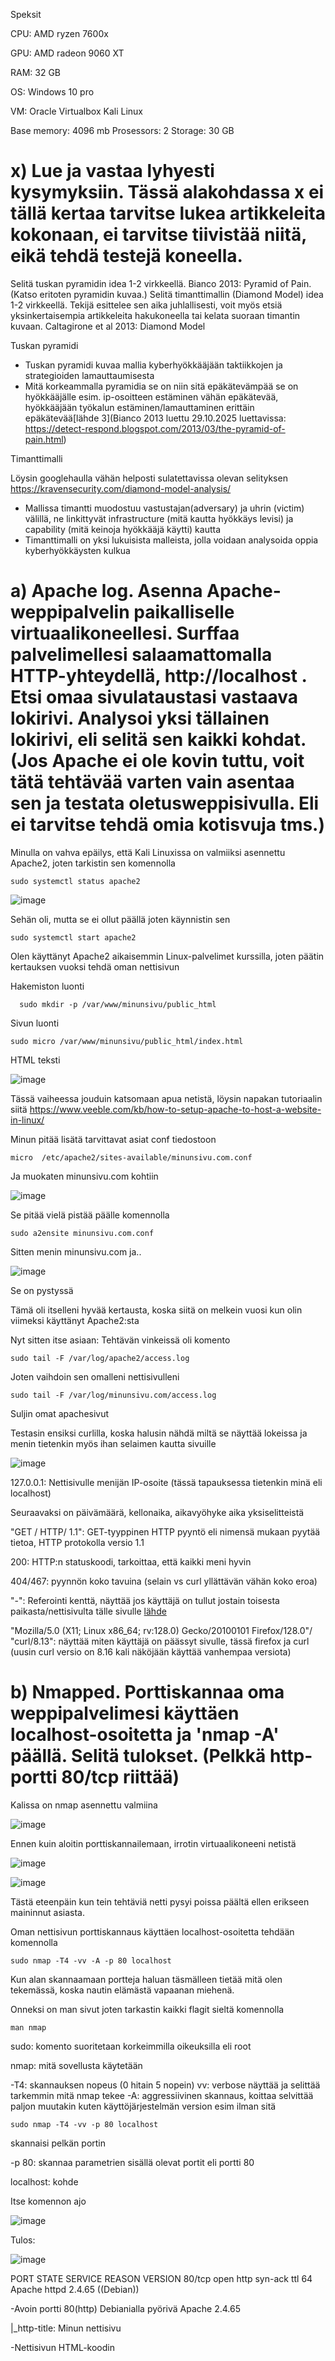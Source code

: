Speksit

CPU: AMD ryzen 7600x

GPU: AMD radeon 9060 XT

RAM: 32 GB

OS: Windows 10 pro


VM: Oracle Virtualbox Kali Linux

Base memory: 4096 mb
Prosessors: 2 
Storage: 30 GB
 
 
 
 # x) Lue ja vastaa lyhyesti kysymyksiin. Tässä alakohdassa x ei tällä kertaa tarvitse lukea artikkeleita kokonaan, ei tarvitse tiivistää niitä, eikä tehdä testejä koneella.
   Selitä tuskan pyramidin idea 1-2 virkkeellä. Bianco 2013: Pyramid of Pain. (Katso eritoten pyramidin kuvaa.)
  Selitä timanttimallin (Diamond Model) idea 1-2 virkkeellä. Tekijä esittelee sen aika juhlallisesti, voit myös etsiä yksinkertaisempia artikkeleita hakukoneella tai kelata suoraan timantin kuvaan. Caltagirone et al 2013: Diamond Model

Tuskan pyramidi 

- Tuskan pyramidi kuvaa mallia kyberhyökkääjään taktiikkojen ja strategioiden lamauttaumisesta
- Mitä korkeammalla pyramidia se on niin sitä epäkätevämpää se on hyökkääjälle esim. ip-osoitteen estäminen vähän epäkätevää, hyökkääjään työkalun estäminen/lamauttaminen erittäin epäkätevää[lähde 3](Bianco 2013 luettu 29.10.2025 luettavissa: https://detect-respond.blogspot.com/2013/03/the-pyramid-of-pain.html)
 

Timanttimalli

Löysin googlehaulla vähän helposti sulatettavissa olevan selityksen https://kravensecurity.com/diamond-model-analysis/

- Mallissa timantti muodostuu vastustajan(adversary) ja uhrin (victim) välillä, ne linkittyvät infrastructure (mitä kautta hyökkäys levisi) ja capability (mitä keinoja hyökkääjä käytti) kautta
- Timanttimalli on yksi lukuisista malleista, jolla voidaan analysoida oppia kyberhyökkäysten kulkua



 # a) Apache log. Asenna Apache-weppipalvelin paikalliselle virtuaalikoneellesi. Surffaa palvelimellesi salaamattomalla HTTP-yhteydellä, http://localhost . Etsi omaa sivulataustasi vastaava lokirivi. Analysoi yksi tällainen lokirivi, eli selitä sen kaikki kohdat. (Jos Apache ei ole kovin tuttu, voit tätä tehtävää varten vain asentaa sen ja testata oletusweppisivulla. Eli ei tarvitse tehdä omia kotisvuja tms.)

 Minulla on vahva epäilys, että Kali Linuxissa on valmiiksi asennettu Apache2, joten tarkistin sen komennolla 

    sudo systemctl status apache2


  ![image](apacheck.PNG)


  Sehän oli, mutta se ei ollut päällä joten käynnistin sen 

    sudo systemctl start apache2


   Olen käyttänyt Apache2 aikaisemmin Linux-palvelimet kurssilla, joten päätin kertauksen vuoksi tehdä oman nettisivun

 Hakemiston luonti 

      sudo mkdir -p /var/www/minunsivu/public_html

Sivun luonti 

    sudo micro /var/www/minunsivu/public_html/index.html


   HTML teksti

  ![image](index.PNG)


   Tässä vaiheessa jouduin katsomaan apua netistä, löysin napakan tutoriaalin siitä https://www.veeble.com/kb/how-to-setup-apache-to-host-a-website-in-linux/

   Minun pitää lisätä tarvittavat asiat conf tiedostoon

    micro  /etc/apache2/sites-available/minunsivu.com.conf

   Ja  muokaten minunsivu.com kohtiin

  ![image](conf.PNG)


Se pitää vielä  pistää päälle komennolla 



    sudo a2ensite minunsivu.com.conf



Sitten menin minunsivu.com ja..

  ![image](apachework.PNG)


 Se on pystyssä


 Tämä oli itselleni hyvää kertausta, koska siitä on melkein vuosi kun olin viimeksi käyttänyt Apache2:sta 

 Nyt sitten itse asiaan: Tehtävän vinkeissä oli komento 

    sudo tail -F /var/log/apache2/access.log

 Joten vaihdoin sen omalleni nettisivulleni

 
    sudo tail -F /var/log/minunsivu.com/access.log



  Suljin  omat apachesivut 

  Testasin ensiksi curlilla, koska halusin nähdä miltä se näyttää lokeissa ja menin tietenkin myös ihan selaimen kautta sivuille 

![image](log1.PNG)

127.0.0.1: Nettisivulle menijän IP-osoite (tässä tapauksessa tietenkin minä eli localhost)

Seuraavaksi on päivämäärä, kellonaika, aikavyöhyke aika yksiselitteistä

"GET / HTTP/ 1.1": GET-tyyppinen  HTTP pyyntö eli nimensä mukaan pyytää tietoa, HTTP protokolla versio 1.1

200: HTTP:n statuskoodi, tarkoittaa, että kaikki meni hyvin

404/467: pyynnön koko tavuina (selain vs curl yllättävän vähän koko eroa)

"-": Referointi kenttä, näyttää jos käyttäjä on tullut jostain toisesta paikasta/nettisivulta tälle sivulle [lähde](https://stackoverflow.com/questions/9234699/understanding-apaches-access-log)

"Mozilla/5.0 (X11; Linux x86_64; rv:128.0) Gecko/20100101 Firefox/128.0"/ "curl/8.13": näyttää miten käyttäjä on päässyt sivulle, tässä firefox ja curl (uusin curl versio on 8.16 kali näköjään käyttää vanhempaa versiota)
  

  

 
 # b) Nmapped. Porttiskannaa oma weppipalvelimesi käyttäen localhost-osoitetta ja 'nmap -A' päällä. Selitä tulokset. (Pelkkä http-portti 80/tcp riittää)

Kalissa on nmap asennettu valmiina

![image](nmap1.PNG)


Ennen kuin aloitin porttiskannailemaan, irrotin virtuaalikoneeni netistä

![image](netoff.PNG)

![image](pingoff.PNG)


Tästä eteenpäin kun tein tehtäviä netti pysyi poissa päältä ellen erikseen maininnut asiasta.


 Oman nettisivun porttiskannaus käyttäen localhost-osoitetta tehdään komennolla


    sudo nmap -T4 -vv -A -p 80 localhost

 Kun alan skannaamaan portteja haluan täsmälleen tietää mitä olen tekemässä, koska nautin elämästä vapaanan miehenä.

 Onneksi on man sivut joten tarkastin kaikki flagit sieltä komennolla 


    man nmap

 

 sudo: komento suoritetaan korkeimmilla oikeuksilla eli root
 
 nmap: mitä sovellusta käytetään
 
 -T4: skannauksen nopeus (0 hitain 5 nopein)
 vv: verbose näyttää ja selittää tarkemmin mitä nmap tekee
 -A: aggressiivinen skannaus, koittaa selvittää paljon muutakin kuten käyttöjärjestelmän version esim ilman sitä

    sudo nmap -T4 -vv -p 80 localhost

 skannaisi pelkän portin

 -p 80: skannaa parametrien sisällä olevat portit eli portti 80

 localhost: kohde


 Itse komennon ajo

![image](nmap2.PNG)



Tulos:

![image](nmaptulos.PNG)

PORT   STATE SERVICE REASON         VERSION
80/tcp open  http    syn-ack ttl 64 Apache httpd 2.4.65 ((Debian))

-Avoin portti 80(http) Debianialla pyörivä Apache 2.4.65

|_http-title: Minun nettisivu

-Nettisivun HTML-koodin <title> 

| http-methods:
|_  Supported Methods: GET POST OPTIONS HEAD

-Palvelin vastaa GET POST OPTIONS HEAD pyyntöihin


http-server-header: Apache/2.4.65 (Debian)

-Palauttaa server headerin oli mitä palvelinta käytin

Warning: OSScan results may be unreliable because we could not find at least 1 open and 1 closed port
Running: Linux 2.6.X|5.X
OS details: Linux 2.6.32, Linux 5.0 - 6.2

-Nmapin paras arvaus käyttöjärjestelmästä

Network Distance: 0 hops

-Yhteys ei hyppinyt minkään reitittimen tai kytkimien välillä, koska skannaus oli oma kone


Nmap done: 1 IP address (1 host up) scanned in 7.70 seconds
           Raw packets sent: 23 (1.822KB) | Rcvd: 44 (3.068KB)

-Skannasi yhden IP-osoitteen, joka oli ylhäällä 7.70 sekunnissa
-Nmap lähetti 23 paketti ja sai 44
           

 
 
 
 # c) Skriptit. Mitkä skriptit olivat automaattisesti päällä, kun käytit "-A" parametria? (Näkyy avoimien porttinumeroiden alta, http-blah, http-blöh...).

 Ajoin saman komennon ilman -A flagia

    sudo nmap -T4 -vv -p 80 localhost


![image](nmapEIA.PNG)


 Tulos oli paljon lyhyempi kuin -A kanssa, mutta skriptejä oli esimerkiksi

Selitetty ylhäällä 

http-title:
http-methods: 
http-server-header: Apache/2.4.65 (Debian):

Mukana oli myös käyttöjärjestelmän tunnistusta ja monen monta muuta NSE-skriptiä
 
 
 # d) Jäljet lokissa. Etsi weppipalvelimen lokeista jäljet porttiskannauksesta (NSE eli Nmap Scripting Engine -skripteistä skannauksessa). Löydätkö sanan "nmap" isolla tai pienellä? Selitä osumat. Millaisilla hauilla tai säännöillä voisit tunnistaa porttiskannauksen jostain muusta lokista, jos se on niin laaja, että et pysty lukemaan itse kaikkia rivejä?


Ajoin uudestaan



    sudo nmap -T4 -vv -p 80 localhost


 Menin katsomaan lokeja uudestaan 



 
    sudo tail -F /var/log/apache2/minunsivu.com_access.log

  

![image](nmaplog.PNG)


Siinä näkyy kyseinen porttiskannaus, se on helppo löytää koska siellä ei ole paljon liikennettä.


Onneksi Linuxissa on grep komento, jolla voi suodattaa tietoa helposti 



    sudo grep -i "nmap" /var/log/apache2/minunsivu.com_access.log


 grepin i-parametri tekee hausta ei- case sensitive eli tulostaa sanan "nmap", ei väliä onko isolla tai pienellä kirjaimella

![image](grepnmap.PNG)


Porttiskannaus lähetti monta pyyntöä palvelimelle ja grepillä näkyi paljon monta eri pyyntöä kuin mitä pelkässä lokissa näkyi

127.0.0.1: Nettisivulle menijän IP-osoite (tässä tapauksessa tietenkin minä eli localhost)

Seuraavaksi on päivämäärä, kellonaika, aikavyöhyke aika yksiselitteistä

Ensimmäinen numero on status koodi ja jälkimmäinen koko tavuina eli 

"ABVZ / HTTP/1.1" 501 

"OPTIONS / HTTP/1.1" 200 

"PROPFIND / HTTP/1.1" 405 

"GET /evox/about" 404
"GET /favicon.ico" 404
"GET /HNAP1" 404



"-": Referointi kenttä, näyttää jos käyttäjä on tullut jostain toisesta paikasta/nettisivulta tälle sivulle [lähde](https://stackoverflow.com/questions/9234699/understanding-apaches-access-log)

"Mozilla/5.0 (X11; Linux x86_64; rv:128.0) Gecko/20100101 Firefox/128.0": näyttää miten käyttäjä on päässyt sivulle, tässä firefox 





 
 # e) Wire sharking. Sieppaa verkkoliikenne porttiskannatessa Wiresharkilla. Huomaa, että localhost käyttää "Loopback adapter" eli "lo". Tallenna pcap. Etsi kohdat, joilla on sana "nmap" ja kommentoi niitä. Jokaisen paketin jokaista kohtaa ei tarvitse analysoida, yleisempi tarkastelu riittää.
 
 # f) Net grep. Sieppaa verkkoliikenne 'ngrep' komennolla ja näytä kohdat, joissa on sana "nmap".
 
 # g) Agentti. Vaihda nmap:n user-agent niin, että se näyttää tavalliselta weppiselaimelta.
 
 # h) Pienemmät jäljet. Porttiskannaa weppipalvelimesi uudelleen localhost-osoitteella. Tarkastele sekä Apachen lokia että siepattua verkkoliikennettä. Mikä on muuttunut, kun vaihdoit user-agent:n? Löytyykö lokista edelleen tekstijono "nmap"?
 
 # i) Hieman vaikeampi: LoWeR ChEcK. Poista skritiskannauksesta viimeinenkin "nmap" -teksti. Etsi löytämääsi tekstiä /usr/share/nmap -hakemistosta ja korvaa se toisella. Tee porttiskannaus ja tarkista, että "nmap" ei näy isolla eikä pienellä kirjoitettuna Apachen lokissa eikä siepatussa verkkoliikenteessä. (Tässä tehtävässä voit muokata suoraan lua-skriptejä /usr/share/nmap alta, 'sudoedit'. Muokatun version paketoiminen siis rajataan ulos tehtävästä.)
 
 # j) Vapaaehtoinen, vaikea: Invisible, invincible. Etsi jokin toinen nmap:n skripti, jonka verkkoliikenteessä esiintyy merkkijono "nmap" isolla tai pienellä. Muuta nmap:n koodia niin, että tuo merkkijono ei enää näy verkkoliikenteessä.


 ## Lähteet
1. https://terokarvinen.com
 
2. https://terokarvinen.com/verkkoon-tunkeutuminen-ja-tiedustelu/#h2-lempivari-violetti

3. Bianco 2013 luettu 29.10.2025 luettavissa: https://detect-respond.blogspot.com/2013/03/the-pyramid-of-pain.html

4. https://kravensecurity.com/diamond-model-analysis/

5. https://www.veeble.com/kb/how-to-setup-apache-to-host-a-website-in-linux/

6. https://stackoverflow.com/questions/9234699/understanding-apaches-access-log

 
